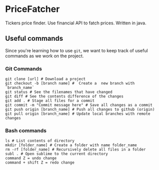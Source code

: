 # PriceFatcher
Tickers price finder. Use financial API to fatch prices. Written in java.


## Useful commands

Since you're learning how to use `git`, we want to keep track of useful commands as we work on the project. 



### Git Commands 
```
git clone [url] # Download a project 
git checkout -b [branch name] #  Create a  new branch with `branch_name` 
git status # See the filenames that have changed 
git diff # See the contents difference of the changes 
git add . # Stage all files for a commit 
git commit -m "Commit message here" # Save all changes as a commit 
git push origin [branch_name] # Push all changes to github (origin) 
git pull origin [branch_name] # Update local branches with remote changes 
```

### Bash commands 
```
ls # List contents of directory 
mkdir [folder_name] # Create a folder with name folder_name 
rm -rf [folder_name] # Recursively delete all files in a folder 
subl . # Open sublime to the current directory 
command Z = undo change
command + shift Z = redo change
```